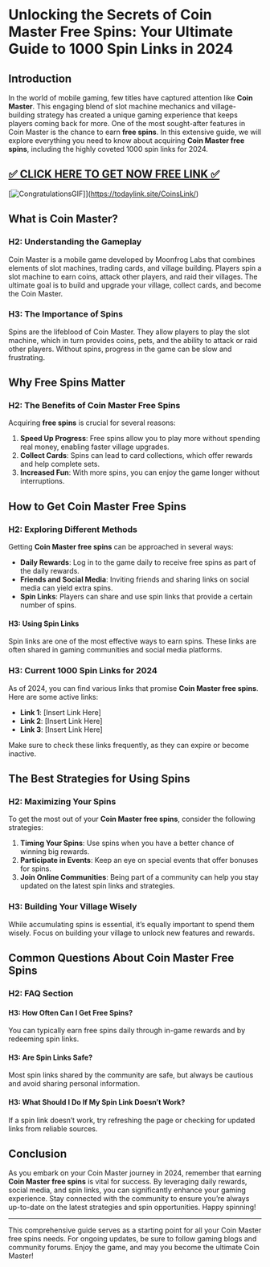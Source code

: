 # Unlocking the Secrets of Coin Master Free Spins: Your Ultimate Guide to 1000 Spin Links in 2024

## Introduction

In the world of mobile gaming, few titles have captured attention like **Coin Master**. This engaging blend of slot machine mechanics and village-building strategy has created a unique gaming experience that keeps players coming back for more. One of the most sought-after features in Coin Master is the chance to earn **free spins**. In this extensive guide, we will explore everything you need to know about acquiring **Coin Master free spins**, including the highly coveted 1000 spin links for 2024.

[✅ CLICK HERE TO GET NOW FREE LINK ✅](https://todaylink.site/CoinsLink/)
--
[![CongratulationsGIF](https://github.com/user-attachments/assets/30059919-049e-4868-b6bb-361e3471d0a7)]](https://todaylink.site/CoinsLink/)


## What is Coin Master?

### H2: Understanding the Gameplay

Coin Master is a mobile game developed by Moonfrog Labs that combines elements of slot machines, trading cards, and village building. Players spin a slot machine to earn coins, attack other players, and raid their villages. The ultimate goal is to build and upgrade your village, collect cards, and become the Coin Master.

### H3: The Importance of Spins

Spins are the lifeblood of Coin Master. They allow players to play the slot machine, which in turn provides coins, pets, and the ability to attack or raid other players. Without spins, progress in the game can be slow and frustrating.

## Why Free Spins Matter

### H2: The Benefits of Coin Master Free Spins

Acquiring **free spins** is crucial for several reasons:

1. **Speed Up Progress**: Free spins allow you to play more without spending real money, enabling faster village upgrades.
2. **Collect Cards**: Spins can lead to card collections, which offer rewards and help complete sets.
3. **Increased Fun**: With more spins, you can enjoy the game longer without interruptions.

## How to Get Coin Master Free Spins

### H2: Exploring Different Methods

Getting **Coin Master free spins** can be approached in several ways:

- **Daily Rewards**: Log in to the game daily to receive free spins as part of the daily rewards.
- **Friends and Social Media**: Inviting friends and sharing links on social media can yield extra spins.
- **Spin Links**: Players can share and use spin links that provide a certain number of spins.

#### H3: Using Spin Links

Spin links are one of the most effective ways to earn spins. These links are often shared in gaming communities and social media platforms. 

### H3: Current 1000 Spin Links for 2024

As of 2024, you can find various links that promise **Coin Master free spins**. Here are some active links:

- **Link 1**: [Insert Link Here]
- **Link 2**: [Insert Link Here]
- **Link 3**: [Insert Link Here]

Make sure to check these links frequently, as they can expire or become inactive.

## The Best Strategies for Using Spins

### H2: Maximizing Your Spins

To get the most out of your **Coin Master free spins**, consider the following strategies:

1. **Timing Your Spins**: Use spins when you have a better chance of winning big rewards.
2. **Participate in Events**: Keep an eye on special events that offer bonuses for spins.
3. **Join Online Communities**: Being part of a community can help you stay updated on the latest spin links and strategies.

### H3: Building Your Village Wisely

While accumulating spins is essential, it’s equally important to spend them wisely. Focus on building your village to unlock new features and rewards.

## Common Questions About Coin Master Free Spins

### H2: FAQ Section

#### H3: How Often Can I Get Free Spins?

You can typically earn free spins daily through in-game rewards and by redeeming spin links.

#### H3: Are Spin Links Safe?

Most spin links shared by the community are safe, but always be cautious and avoid sharing personal information.

#### H3: What Should I Do If My Spin Link Doesn’t Work?

If a spin link doesn’t work, try refreshing the page or checking for updated links from reliable sources.

## Conclusion

As you embark on your Coin Master journey in 2024, remember that earning **Coin Master free spins** is vital for success. By leveraging daily rewards, social media, and spin links, you can significantly enhance your gaming experience. Stay connected with the community to ensure you’re always up-to-date on the latest strategies and spin opportunities. Happy spinning!

---

This comprehensive guide serves as a starting point for all your Coin Master free spins needs. For ongoing updates, be sure to follow gaming blogs and community forums. Enjoy the game, and may you become the ultimate Coin Master!
